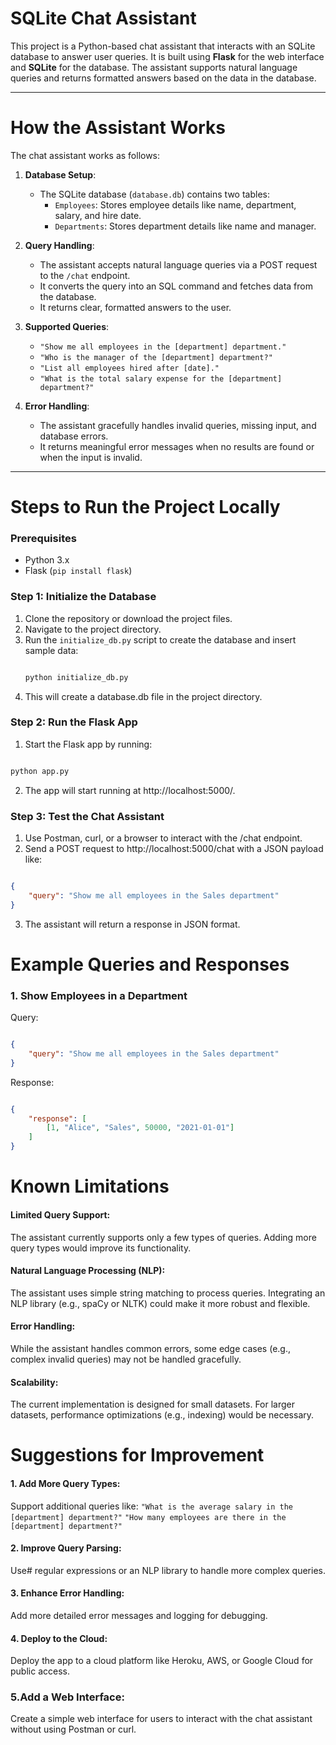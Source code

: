 # SQLite Chat Assistant

This project is a Python-based chat assistant that interacts with an SQLite database to answer user queries. It is built using **Flask** for the web interface and **SQLite** for the database. The assistant supports natural language queries and returns formatted answers based on the data in the database.

---

# How the Assistant Works

The chat assistant works as follows:

1. **Database Setup**:
   - The SQLite database (`database.db`) contains two tables:
     - `Employees`: Stores employee details like name, department, salary, and hire date.
     - `Departments`: Stores department details like name and manager.

2. **Query Handling**:
   - The assistant accepts natural language queries via a POST request to the `/chat` endpoint.
   - It converts the query into an SQL command and fetches data from the database.
   - It returns clear, formatted answers to the user.

3. **Supported Queries**:
   - `"Show me all employees in the [department] department."`
   - `"Who is the manager of the [department] department?"`
   - `"List all employees hired after [date]."`
   - `"What is the total salary expense for the [department] department?"`

4. **Error Handling**:
   - The assistant gracefully handles invalid queries, missing input, and database errors.
   - It returns meaningful error messages when no results are found or when the input is invalid.

---

# Steps to Run the Project Locally

### Prerequisites
- Python 3.x
- Flask (`pip install flask`)

### Step 1: Initialize the Database
1. Clone the repository or download the project files.
2. Navigate to the project directory.
3. Run the `initialize_db.py` script to create the database and insert sample data:
   ```bash
   
   python initialize_db.py

4. This will create a database.db file in the project directory.

### Step 2: Run the Flask App
1. Start the Flask app by running:
```bash

python app.py
```
2. The app will start running at http://localhost:5000/.

### Step 3: Test the Chat Assistant
1. Use Postman, curl, or a browser to interact with the /chat endpoint.
2. Send a POST request to http://localhost:5000/chat with a JSON payload like:

```json

{
    "query": "Show me all employees in the Sales department"
}
```
3. The assistant will return a response in JSON format.

# Example Queries and Responses
### 1. Show Employees in a Department
Query:
```json

{
    "query": "Show me all employees in the Sales department"
}
```

Response:
```json

{
    "response": [
        [1, "Alice", "Sales", 50000, "2021-01-01"]
    ]
}
```
# Known Limitations
#### Limited Query Support:
The assistant currently supports only a few types of queries. Adding more query types would improve its functionality.

#### Natural Language Processing (NLP):
The assistant uses simple string matching to process queries. Integrating an NLP library (e.g., spaCy or NLTK) could make it more robust and flexible.

#### Error Handling:
While the assistant handles common errors, some edge cases (e.g., complex invalid queries) may not be handled gracefully.

#### Scalability:
The current implementation is designed for small datasets. For larger datasets, performance optimizations (e.g., indexing) would be necessary.

# Suggestions for Improvement
#### 1. Add More Query Types:
Support additional queries like:
`"What is the average salary in the [department] department?"`
`"How many employees are there in the [department] department?"`

#### 2. Improve Query Parsing:
Use# regular expressions or an NLP library to handle more complex queries.

#### 3. Enhance Error Handling:
Add more detailed error messages and logging for debugging.

#### 4. Deploy to the Cloud:
Deploy the app to a cloud platform like Heroku, AWS, or Google Cloud for public access.

### 5.Add a Web Interface:
Create a simple web interface for users to interact with the chat assistant without using Postman or curl.




